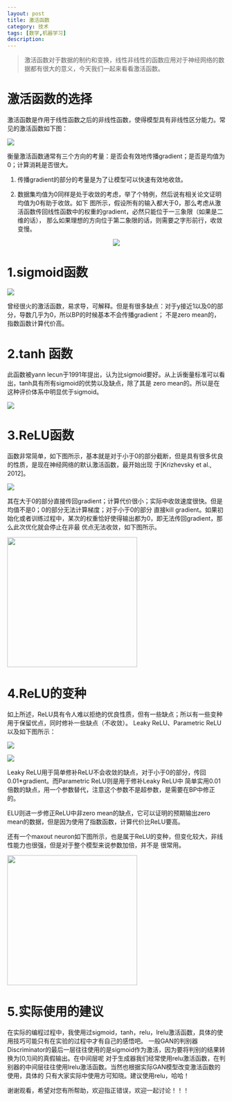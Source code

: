 ```yaml
---
layout: post
title: 激活函数
category: 技术
tags: [数学,机器学习]
description: 
---
```


> 激活函数对于数据的制约和变换，线性非线性的函数应用对于神经网络的数据都有很大的意义，今天我们一起来看看激活函数。

# 激活函数的选择 #

激活函数是作用于线性函数之后的非线性函数，使得模型具有非线性区分能力。常见的激活函数如下图：
  
![](/assets/img/BPNetwork/ActivationFunctions.png)

衡量激活函数通常有三个方向的考量：是否会有效地传播gradient；是否是均值为0；计算消耗是否很大。
 
1. 传播gradient的部分的考量是为了让模型可以快速有效地收敛。 

2. 数据集均值为0同样是处于收敛的考虑，举了个特例，然后说有相关论文证明均值为0有助于收敛。如下
图所示，假设所有的输入都大于0，那么考虑从激活函数传回线性函数中的权重的gradient，必然只能位于一三象限（如果是二维的话），
那么如果理想的方向位于第二象限的话，则需要之字形前行，收敛变慢。

<p align="center">
    <img src = '/assets/img/BPNetwork/GUD.png'>                
</p>

# 1.sigmoid函数 #

![](/assets/img/BPNetwork/sigmoid.png)

曾经很火的激活函数，易求导，可解释。但是有很多缺点：对于y接近1以及0的部分，导数几乎为0，所以BP的时候基本不会传播gradient；
不是zero mean的，指数函数计算代价高。

# 2.tanh 函数 #

此函数被yann lecun于1991年提出，认为比sigmoid要好。从上诉衡量标准可以看出，tanh具有所有sigmoid的优势以及缺点，除了其是
zero mean的。所以是在这种评价体系中明显优于sigmoid。
 
![](/assets/img/BPNetwork/tanh.png)
 
# 3.ReLU函数 #

函数非常简单，如下图所示，基本就是对于小于0的部分截断，但是具有很多优良的性质，是现在神经网络的默认激活函数，最开始出现
于[Krizhevsky et al., 2012]。
 
![](/assets/img/BPNetwork/Relu.png)
 
其在大于0的部分直接传回gradient；计算代价很小；实际中收敛速度很快。但是均值不是0；0的部分无法计算梯度；对于小于0的部分
直接kill gradient。如果初始化或者训练过程中，某次的权重恰好使得输出都为0，即无法传回gradient，那么此次优化就会停止在非最
优点无法收敛，如下图所示。
 
<img src = '/assets/img/BPNetwork/ARelu.png' height = '300px'>

# 4.ReLU的变种 #

如上所述，ReLU具有令人难以拒绝的优良性质，但有一些缺点；所以有一些变种用于保留优点，同时修补一些缺点（不收敛）。 
Leaky ReLU、Parametric ReLU以及如下图所示：
 
![](/assets/img/BPNetwork/LRelu.png) 

![](/assets/img/BPNetwork/ELU.png)

Leaky ReLU用于简单修补ReLU不会收敛的缺点，对于小于0的部分，传回0.01*gradient。而Parametric ReLU则是用于修补Leaky ReLU中
简单实用0.01倍数的缺点，用一个参数替代，注意这个参数不是超参数，是需要在BP中修正的。 

ELU则进一步修正ReLU中非zero mean的缺点，它可以证明的预期输出zero mean的数据，但是因为使用了指数函数，计算代价比ReLU要高。

还有一个maxout neuron如下图所示，也是属于ReLU的变种，但变化较大，非线性能力也很强，但是对于整个模型来说参数加倍，并不是
很常用。 

<img src = '/assets/img/BPNetwork/MN.png' height = '300px'>

# 5.实际使用的建议 #

在实际的编程过程中，我使用过sigmoid，tanh，relu，lrelu激活函数，具体的使用技巧可能只有在实验的过程中才有自己的感悟吧。
一般GAN的判别器Discriminator的最后一层往往使用的是sigmoid作为激活，因为要将判别的结果转换为[0,1]间的真假输出。在中间层呢
对于生成器我们经常使用relu激活函数，在判别器的中间层往往使用lrelu激活函数。当然也根据实际GAN模型改变激活函数的使用，具体的
只有大家实际中使用方可知晓。建议使用relu，哈哈！

谢谢观看，希望对您有所帮助，欢迎指正错误，欢迎一起讨论！！！



